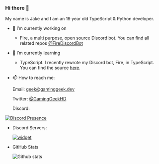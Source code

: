 ### Hi there 👋

My name is Jake and I am an 19 year old TypeScript & Python developer.

- 🔭 I’m currently working on
  * Fire, a multi purpose, open source Discord bot. You can find all related repos [@FireDiscordBot](https://github.com/FireDiscordBot)

- 🌱 I’m currently learning
  * TypeScript. I recently rewrote my Discord bot, Fire, in TypeScript. You can find the source [here](https://github.com/FireDiscordBot/bot).
  
- 📫 How to reach me:

  Email: geek@gaminggeek.dev
  
  Twitter: [@GamingGeekHD](https://twitter.com/gaminggeekhd)
  
  Discord:

 [![Discord Presence](https://lanyard-profile-readme.vercel.app/api/:341620310300295179)](https://discord.com/users/:341620310300295179)
  
- Discord Servers:
  
  [![widget](https://inv.wtf/widget/hobbitcraft)](https://inv.wtf/hobbitcraft)
  
- GitHub Stats

  ![Github stats](https://github-readme-stats.vercel.app/api?username=DerpDerpling&theme=blueberry&count_private=true&hide_border=true&line_height=25)
